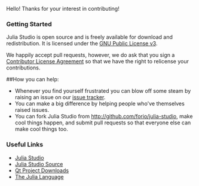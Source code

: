 Hello! Thanks for your interest in contributing!

### Getting Started ###

Julia Studio is open source and is freely available for download and redistribution.  It is licensed under the [GNU Public License v3](http://www.gnu.org/licenses/gpl.html). 

We happily accept pull requests, however, we do ask that you sign a [Contributor License Agreement](http://forio.com/julia/fca.html") so that we have the right to relicense your contributions.

##How you can help:
- Whenever you find yourself frustrated you can blow off some steam by raising an issue on our [issue tracker](https://github.com/forio/julia-studio/issues).
- You can make a big difference by helping people who've themselves raised issues.
- You can fork Julia Studio from  http://github.com/forio/julia-studio, make cool things happen, and submit pull requests so that everyone else can make cool things too. 

### Useful Links ###
- [Julia Studio](http://forio.com/julia/)
- [Julia Studio Source](http://github.com/forio/julia-studio)
- [Qt Project Downloads](http://qt-project.org/downloads)
- [The Julia Language](http://julialang.org/)
